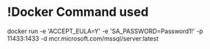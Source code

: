 ﻿# !Docker Command used 
docker run -e 'ACCEPT_EULA=Y' -e 'SA_PASSWORD=Password1!' -p 11433:1433 -d mcr.microsoft.com/mssql/server:latest